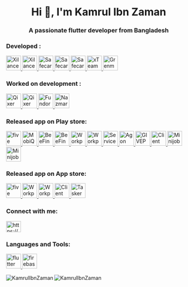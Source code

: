 <h1 align="center">Hi 👋, I'm Kamrul Ibn Zaman</h1>
<h3 align="center">A passionate flutter developer from Bangladesh</h3>

<h3 align="left">Developed :</h3>
<p align="left">
 <a href="https://codecanyon.net/item/freelancer-flutter-mobile-app-xilancer-freelancer-marketplace-platform/49913337" target="_blank" rel="noreferrer"> <img src="https://i.postimg.cc/gJh3KdV4/image.png" alt="Xilancer" width="40" height="40"/> </a>
 <a href="https://codecanyon.net/item/client-flutter-mobile-app-xilancer-freelancer-marketplace-platform/51899615" target="_blank" rel="noreferrer"> <img src="https://i.postimg.cc/0NJYD2FK/xcilent.png" alt="Xilancer Client" width="40" height="40"/> </a>
 <a href="https://codecanyon.net/item/safecart-ecommerce-customer-mobile-app/49481701?s_rank=6" target="_blank" rel="noreferrer"> <img src="https://i.postimg.cc/sgnLkPtq/image.png" alt="Safecart" width="40" height="40"/> </a>
 <a href="https://codecanyon.net/item/vendor-app-safecart-ecommerce-platform/49481922?s_rank=5" target="_blank" rel="noreferrer"> <img src="https://i.postimg.cc/0Q10Fb2h/image.png" alt="Safecart vendor" width="40" height="40"/> </a>
 <a href="https://codecanyon.net/item/delivery-man-app-safecart-ecommerce-platform/49485907?s_rank=4" target="_blank" rel="noreferrer"> <img src="https://i.postimg.cc/VkS9NjJ3/image.png" alt="Safecart delivery man" width="40" height="40"/> </a>
 <a href="https://play.google.com/store/apps/details?id=com.xgenious.xteam" target="_blank" rel="noreferrer"> <img src="https://i.postimg.cc/jj0fdB07/image.png" alt="xTeam" width="40" height="40"/> </a>
 <a href="https://codecanyon.net/item/grenmart-laravel-ecommerce-shop-flutter-app/40188895?s_rank=13" target="_blank" rel="noreferrer"> <img src="https://i.postimg.cc/xT9XGh7T/image.png" alt="Grenmart" width="40" height="40"/> </a>
</p>

<h3 align="left">Worked on development :</h3>
<p align="left">
<a href="https://codecanyon.net/item/qixer-multivendor-on-demand-service-marketplace-and-service-finder-buyer-app/38154133?s_rank=21" target="_blank" rel="noreferrer"> <img src="https://i.postimg.cc/mkxPw5Bs/image.png" alt="Qixer" width="40" height="40"/> </a>
<a href="https://codecanyon.net/item/qixer-multivendor-on-demand-service-marketplace-seller-app/39013880?s_rank=17" target="_blank" rel="noreferrer"> <img src="https://i.postimg.cc/wxhMzF91/image.png" alt="Qixer Seller" width="40" height="40"/> </a>
<a href="https://codecanyon.net/item/crowdfunding-platform-flutter-mobile-app-fundorex/39675422?s_rank=14" target="_blank" rel="noreferrer"> <img src="https://i.postimg.cc/C1hD8th6/image.png" alt="Fundorex" width="40" height="40"/> </a>
<a href="https://codecanyon.net/item/nazmart-tenant-shop-flutter-mobile-app/45385600?s_rank=11" target="_blank" rel="noreferrer"> <img src="https://i.postimg.cc/52PTCcS6/image.png" alt="Nazmart" width="40" height="40"/> </a>
</p>


<h3 align="left">Released app on Play store:</h3> 
<p align="left">
  
<p align="left"> <a href="https://play.google.com/store/apps/details?id=com.fiveTwoFund.app" target="_blank" rel="noreferrer"> <img src="https://i.postimg.cc/nrRtHXDh/five-twofund.png" alt="five and two fund" width="40" height="40"/> </a>
  <a href="https://play.google.com/store/apps/details?id=com.xgenious.shopmart" target="_blank" rel="noreferrer"> <img src="https://i.postimg.cc/d3kYn83c/mobiq.png" alt="MobiQ" width="40" height="40"/> </a>
<a href="https://play.google.com/store/apps/details?id=com.beefinder.es" target="_blank" rel="noreferrer"> <img src="https://i.postimg.cc/rFqb8B5R/beefinder.png" alt="BeeFinder - Ayuda a domicilio" width="40" height="40"/> </a>
<a href="https://play.google.com/store/apps/details?id=com.beefinder_profesional.es" target="_blank" rel="noreferrer"> <img src="https://i.postimg.cc/Kvr2f7DB/beefinder-seller.png" alt="BeeFinder Profesionales" width="40" height="40"/> </a>
<a href="https://play.google.com/store/apps/details?id=ng.workpeople.app" target="_blank" rel="noreferrer"> <img src="https://i.postimg.cc/KYBTpxvC/image.png" alt="Workpeople" width="40" height="40"/> </a>
<a href="https://play.google.com/store/apps/details?id=ng.workpeople.pro" target="_blank" rel="noreferrer"> <img src="https://i.postimg.cc/R056HyQd/image.png" alt="Workpeople Pro" width="40" height="40"/> </a>
<a href="https://play.google.com/store/apps/details?id=com.ondemand.servicesjet" target="_blank" rel="noreferrer"> <img src="https://i.postimg.cc/cCwz8Vk8/image.png" alt="Services Jet" width="40" height="40"/> </a>
<a href="https://play.google.com/store/apps/details?id=com.agonworkman.app" target="_blank" rel="noreferrer"> <img src="https://i.postimg.cc/RVyCqcsN/icon.png" alt="Agon Workman" width="40" height="40"/> </a>
<a href="https://play.google.com/store/apps/details?id=com.givepy" target="_blank" rel="noreferrer"> <img src="https://i.postimg.cc/WpqMh7Sk/app-icon.png" alt="GIVEPY" width="40" height="40"/> </a>
<a href="https://play.google.com/store/apps/details?id=com.agenttasker.client" target="_blank" rel="noreferrer"> <img src="https://i.postimg.cc/L6RNYw9C/image.png" alt="Client by AgentTasker" width="40" height="40"/> </a>
<a href="https://play.google.com/store/apps/details?id=de.rentnerminijob" target="_blank" rel="noreferrer"> <img src="https://i.postimg.cc/ncLvBJmL/minijob-buyer.png" alt="Minijob - Auftraggeber" width="40" height="40"/> </a>
<a href="https://play.google.com/store/apps/details?id=de.rentnerminijob.handwerker" target="_blank" rel="noreferrer"> <img src="https://i.postimg.cc/pTK8dvCb/image.png" alt="Minijob - Handwerker" width="40" height="40"/> </a>

</p>

<h3 align="left">Released app on App store:</h3> 
<p align="left">
  
<p align="left"> <a href="https://apps.apple.com/in/app/five-and-two-fund/id6443989537" target="_blank" rel="noreferrer"> <img src="https://i.postimg.cc/nrRtHXDh/five-twofund.png" alt="five and two fund" width="40" height="40"/> </a>
<!-- workpeople -->
<a href="https://apps.apple.com/us/app/workpeople/id6476810230" target="_blank" rel="noreferrer"> <img src="https://i.postimg.cc/KYBTpxvC/image.png" alt="Workpeople" width="40" height="40"/> </a>
<a href="https://apps.apple.com/us/app/workpeople-pro/id6476810160" target="_blank" rel="noreferrer"> <img src="https://i.postimg.cc/R056HyQd/image.png" alt="Workpeople Pro" width="40" height="40"/> </a>
<!-- agenttasker -->
<a href="https://apps.apple.com/us/app/client-by-agenttasker/id6475639769" target="_blank" rel="noreferrer"> <img src="https://i.postimg.cc/L6RNYw9C/image.png" alt="Client by AgentTasker" width="40" height="40"/> </a>
<a href="https://apps.apple.com/us/app/tasker-by-agenttasker/id6475639952" target="_blank" rel="noreferrer"> <img src="https://i.postimg.cc/W3VLQmfm/230x0w.webp" alt="Tasker by AgentTasker" width="40" height="40"/> </a>

</p>

  

<h3 align="left">Connect with me:</h3>
<p align="left">
<a href="https://fb.com/kamrulibnzaman" target="blank"><img align="center" src="https://raw.githubusercontent.com/rahuldkjain/github-profile-readme-generator/master/src/images/icons/Social/facebook.svg" alt="https://www.facebook.com/kamrulibnzaman" height="30" width="40" /></a>
</p>

<h3 align="left">Languages and Tools:</h3>
<p align="left"> <a href="https://flutter.dev" target="_blank" rel="noreferrer"> <img src="https://www.vectorlogo.zone/logos/flutterio/flutterio-icon.svg" alt="flutter" width="40" height="40"/> </a> <a href="https://firebase.google.com/" target="_blank" rel="noreferrer"> <img src="https://www.vectorlogo.zone/logos/firebase/firebase-icon.svg" alt="firebase" width="40" height="40"/> </a>  </p>

<p><img align="left" src="https://github-readme-stats.vercel.app/api/top-langs?username=KamrulIbnZaman&show_icons=true&locale=en&layout=compact" alt="KamrulIbnZaman" /></p>

<p><img align="center" src="https://github-readme-streak-stats.herokuapp.com/?user=KamrulIbnZaman&" alt="KamrulIbnZaman" /></p>


